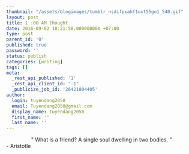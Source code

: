 ```yaml
---
thumbnail: "/assets/blogimages/tumblr_nsdifpxahf1uxt55go1_540.gif"
layout: post
title: 1 :00 AM thought
date: 2016-09-02 18:21:58.000000000 +07:00
type: post
parent_id: '0'
published: true
password: ''
status: publish
categories: [writing]
tags: []
meta:
  _rest_api_published: '1'
  _rest_api_client_id: "-1"
  _publicize_job_id: '26421804405'
author:
  login: tuyendang2050
  email: Tuyendang2050@gmail.com
  display_name: tuyendang2050
  first_name: ''
  last_name: ''
---
```

<div class="post_title large"></div>
<div class="post_title large" style="text-align:center;"></div>
<div class="post_title large" style="text-align:center;"><span class="quote"> " What is a friend? A single soul dwelling in two bodies. "</span></div>
<div class="post_title large" style="text-align:left;">- Aristotle</div>
<div class="post_body"></div>

